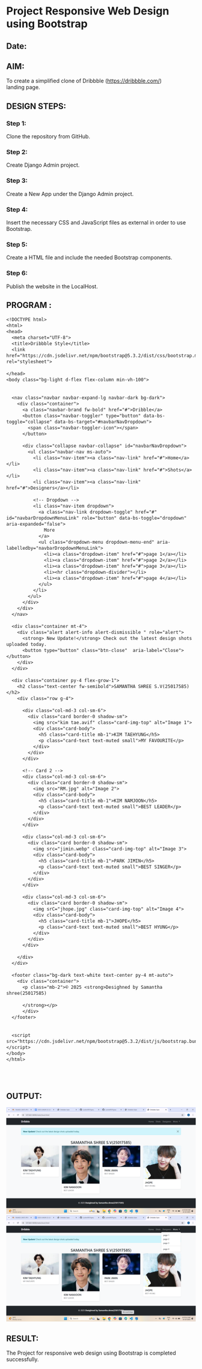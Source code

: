 # Project Responsive Web Design using Bootstrap
## Date:

## AIM:
To create a simplified clone of Dribbble (https://dribbble.com/) landing page.


## DESIGN STEPS:

### Step 1:
Clone the repository from GitHub.

### Step 2:
Create Django Admin project.

### Step 3:
Create a New App under the Django Admin project.

### Step 4:
Insert the necessary CSS and JavaScript files as external in order to use Bootstrap.

### Step 5:
Create a HTML file and include the needed Bootstrap components.

### Step 6:
Publish the website in the LocalHost.

## PROGRAM :
```
<!DOCTYPE html>
<html>
<head>
  <meta charset="UTF-8">
  <title>Dribbble Style</title>
  <link href="https://cdn.jsdelivr.net/npm/bootstrap@5.3.2/dist/css/bootstrap.min.css" rel="stylesheet">
 
</head>
<body class="bg-light d-flex flex-column min-vh-100">

  
  <nav class="navbar navbar-expand-lg navbar-dark bg-dark">
    <div class="container">
      <a class="navbar-brand fw-bold" href="#">Dribble</a>
      <button class="navbar-toggler" type="button" data-bs-toggle="collapse" data-bs-target="#navbarNavDropdown">
        <span class="navbar-toggler-icon"></span>
      </button>

      <div class="collapse navbar-collapse" id="navbarNavDropdown">
        <ul class="navbar-nav ms-auto">
          <li class="nav-item"><a class="nav-link" href="#">Home</a></li>
          <li class="nav-item"><a class="nav-link" href="#">Shots</a></li>
          <li class="nav-item"><a class="nav-link" href="#">Designers</a></li>

          <!-- Dropdown -->
          <li class="nav-item dropdown">
            <a class="nav-link dropdown-toggle" href="#" id="navbarDropdownMenuLink" role="button" data-bs-toggle="dropdown" aria-expanded="false">
              More
            </a>
            <ul class="dropdown-menu dropdown-menu-end" aria-labelledby="navbarDropdownMenuLink">
              <li><a class="dropdown-item" href="#">page 1</a></li>
              <li><a class="dropdown-item" href="#">page 2</a></li>
              <li><a class="dropdown-item" href="#">page 3</a></li>
              <li><hr class="dropdown-divider"></li>
              <li><a class="dropdown-item" href="#">page 4</a></li>
            </ul>
          </li>
        </ul>
      </div>
    </div>
  </nav>

  <div class="container mt-4">
    <div class="alert alert-info alert-dismissible " role="alert">
      <strong> New Update!</strong> Check out the latest design shots uploaded today.
      <button type="button" class="btn-close"  aria-label="Close"></button>
    </div>
  </div>

  <div class="container py-4 flex-grow-1">
    <h2 class="text-center fw-semibold">SAMANTHA SHREE S.V(25017585)</h2>
    <div class="row g-4">

      <div class="col-md-3 col-sm-6">
        <div class="card border-0 shadow-sm">
          <img src="kim tae.avif" class="card-img-top" alt="Image 1">
          <div class="card-body">
            <h5 class="card-title mb-1">KIM TAEHYUNG</h5>
            <p class="card-text text-muted small">MY FAVOURITE</p>
          </div>
        </div>
      </div>

      <!-- Card 2 -->
      <div class="col-md-3 col-sm-6">
        <div class="card border-0 shadow-sm">
          <img src="RM.jpg" alt="Image 2">
          <div class="card-body">
            <h5 class="card-title mb-1">KIM NAMJOON</h5>
            <p class="card-text text-muted small">BEST LEADER</p>
          </div>
        </div>
      </div>

      <div class="col-md-3 col-sm-6">
        <div class="card border-0 shadow-sm">
          <img src="jimin.webp" class="card-img-top" alt="Image 3">
          <div class="card-body">
            <h5 class="card-title mb-1">PARK JIMIN</h5>
            <p class="card-text text-muted small">BEST SINGER</p>
          </div>
        </div>
      </div>

      <div class="col-md-3 col-sm-6">
        <div class="card border-0 shadow-sm">
          <img srC="jhope.jpg" class="card-img-top" alt="Image 4">
          <div class="card-body">
            <h5 class="card-title mb-1">JHOPE</h5>
            <p class="card-text text-muted small">BEST HYUNG</p>
          </div>
        </div>
      </div>

    </div>
  </div>

  <footer class="bg-dark text-white text-center py-4 mt-auto">
    <div class="container">
      <p class="mb-2">© 2025 <strong>Desighned by Samantha shree(25017585) 

      </strong></p>
      </div>
  </footer>

  
  <script src="https://cdn.jsdelivr.net/npm/bootstrap@5.3.2/dist/js/bootstrap.bundle.min.js"></script>
</body>
</html>
     

  
```

## OUTPUT:
![alt text](<saman/bootapp/static/Screenshot (67).png>)
![alt text](<saman/bootapp/static/Screenshot (68).png>)

## RESULT:
The Project for responsive web design using Bootstrap is completed successfully.
